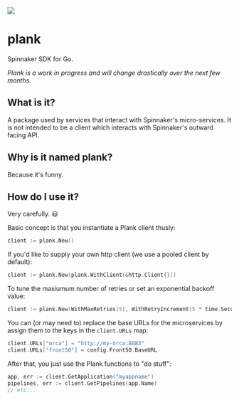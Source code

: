 ![](https://cl.ly/1m341B1l0l2P/plank_logo-final.png)

# plank

Spinnaker SDK for Go.

*Plank is a work in progress and will change drastically over the next few months.*

## What is it?
A package used by services that interact with Spinnaker's micro-services. It is not intended to be a client which interacts with Spinnaker's outward facing API.

## Why is it named plank?
Because it's funny.

## How do I use it?
Very carefully. :smiley:

Basic concept is that you instantiate a Plank client thusly:

```go
client := plank.New()
```

If you'd like to supply your own http client (we use a pooled client by default):
```go
client := plank.New(plank.WithClient(&http.Client{}))
```

To tune the maxiumum number of retries or set an exponential backoff value:
```go
client := plank.New(WithMaxRetries(5), WithRetryIncrement(5 * time.Second))
```

You can (or may need to) replace the base URLs for the microservices by
assign them to the keys in the `client.URLs` map:

```go
client.URLs["orca"] = "http://my-orca:8083"
client.URLs["front50"] = config.Front50.BaseURL
```

After that, you just use the Plank functions to "do stuff":

```go
app, err := client.GetApplication("myappname")
pipelines, err := client.GetPipelines(app.Name)
// etc...
```


